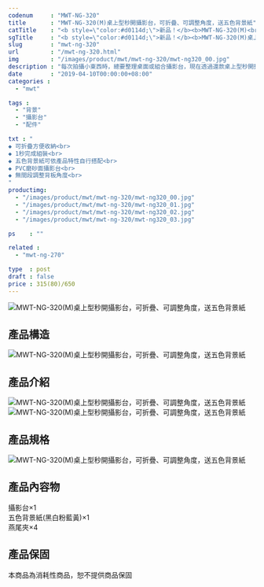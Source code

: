 ```yaml
---
codenum     : "MWT-NG-320"
title       : "MWT-NG-320(M)桌上型秒開攝影台，可折疊、可調整角度，送五色背景紙"
catTitle    : "<b style=\"color:#d0114d;\">新品！</b><b>MWT-NG-320(M)<br>桌上型秒開攝影台</b><br>送五色背景紙"
sgTitle     : "<b style=\"color:#d0114d;\">新品！</b><b>MWT-NG-320(M)桌上型秒開攝影台</b><br><br>可折疊、可調整角度，送五色背景紙"
slug        : "mwt-ng-320"
url         : "/mwt-ng-320.html"
img         : "/images/product/mwt/mwt-ng-320/mwt-ng320_00.jpg"
description : "每次拍攝小東西時，總要整理桌面或組合攝影台，現在透過還款桌上型秒開攝影台，讓你快組、快拍，同時還送五色背景紙，可以產品搭配不同的顏色"
date        : "2019-04-10T00:00:00+08:00"
categories :
  - "mwt"

tags :
  - "背景"
  - "攝影台"
  - "配件"

txt : "
◆ 可折疊方便收納<br>
◆ 1秒完成組裝<br>
◆ 五色背景紙可依產品特性自行搭配<br>
◆ PVC磨砂面攝影台<br>
◆ 無間段調整背板角度<br>
"
productimg:
  - "/images/product/mwt/mwt-ng-320/mwt-ng320_00.jpg"
  - "/images/product/mwt/mwt-ng-320/mwt-ng320_01.jpg"
  - "/images/product/mwt/mwt-ng-320/mwt-ng320_02.jpg"
  - "/images/product/mwt/mwt-ng-320/mwt-ng320_03.jpg"

ps    : ""

related :
  - "mwt-ng-270"

type  : post
draft : false
price : 315(80)/650
---
```

<p>
<img src="/images/product/mwt/mwt-ng-320/mwt-ng320_04.jpg" alt="MWT-NG-320(M)桌上型秒開攝影台，可折疊、可調整角度，送五色背景紙">
</p>
<h2>產品構造</h2>
<p>
<img src="/images/product/mwt/mwt-ng-320/mwt-ng320_05.jpg" alt="MWT-NG-320(M)桌上型秒開攝影台，可折疊、可調整角度，送五色背景紙">
</p>
<h2>產品介紹</h2>
<p>
<img src="/images/product/mwt/mwt-ng-320/mwt-ng320_06.jpg" alt="MWT-NG-320(M)桌上型秒開攝影台，可折疊、可調整角度，送五色背景紙">
<img src="/images/product/mwt/mwt-ng-320/mwt-ng320_08.jpg" alt="MWT-NG-320(M)桌上型秒開攝影台，可折疊、可調整角度，送五色背景紙">
</p>

<h2>產品規格</h2>
<p>
<img src="/images/product/mwt/mwt-ng-320/mwt-ng320_07.jpg" alt="MWT-NG-320(M)桌上型秒開攝影台，可折疊、可調整角度，送五色背景紙">
</p>
<h2>產品內容物</h2>
<p>
攝影台×1 <br>
五色背景紙(黑白粉藍黃)×1 <br>
燕尾夾×4 <br>
</p>
<h2>產品保固</h2>
<p>
本商品為消耗性商品，恕不提供商品保固
</p>